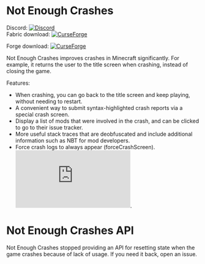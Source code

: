# Not Enough Crashes
Discord:  [![Discord](https://img.shields.io/discord/219787567262859264.svg)](https://discord.gg/CFaCu97)  
Fabric download:  [![CurseForge](https://cf.way2muchnoise.eu/not-enough-crashes.svg)](https://minecraft.curseforge.com/projects/not-enough-crashes)

Forge download:  [![CurseForge](https://cf.way2muchnoise.eu/not-enough-crashes-forge.svg)](https://minecraft.curseforge.com/projects/not-enough-crashes-forge)

Not Enough Crashes improves crashes in Minecraft significantly. For example, it returns the user to the title screen when crashing, instead of closing the game. 

Features: 
- When crashing, you can go back to the title screen and keep playing, without needing to restart.
- A convenient way to submit syntax-highlighted crash reports via a special crash screen.
- Display a list of mods that were involved in the crash, and can be clicked to go to their issue tracker.
- More useful stack traces that are deobfuscated and include additional information such as NBT for mod developers.
- Force crash logs to always appear (forceCrashScreen). ![See tutorial for how to change configuration](https://github.com/Phoenix-Starlight/Not-Enough-Crashes/blob/1.18/Configuring%20Not%20Enough%20Crashes.md).

# Not Enough Crashes API

Not Enough Crashes stopped providing an API for resetting state when the game crashes because of lack of usage. If you need it back, open an issue.
